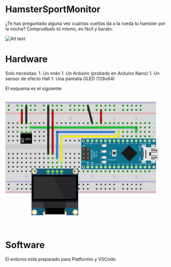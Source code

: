 # HamsterSportMonitor
¿Te has preguntado alguna vez cuántas vueltas da a la rueda tu hamster por la noche? 
Compruébalo tú mismo, es fácil y barato.

![Alt text](hamster.gif?raw=true "Vídeo de ejemplo")

# Hardware
 Solo necesitas:
    1. Un imán 
    1. Un Arduino (probado en Arduino Nano)
    1. Un sensor de efecto Hall
    1. Una pantalla OLED (128x64)

El esquema es el siguiente:
    ![Alt text](hardware/Schema.png?raw=true "Esquema eléctrico")

# Software 
 El entorno está preparado para Platformio y VSCode. 